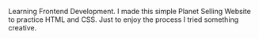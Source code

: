 Learning Frontend Development. 
I made this simple Planet Selling Website to practice HTML and CSS.
Just to enjoy the process I tried something creative.
